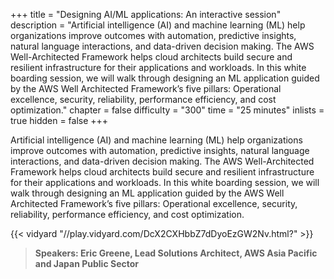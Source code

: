 +++
title = "Designing AI/ML applications: An interactive session"
description = "Artificial intelligence (AI) and machine learning (ML) help organizations improve outcomes with automation, predictive insights, natural language interactions, and data-driven decision making. The AWS Well-Architected Framework helps cloud architects build secure and resilient infrastructure for their applications and workloads. In this white boarding session, we will walk through designing an ML application guided by the AWS Well Architected Framework’s five pillars: Operational excellence, security, reliability, performance efficiency, and cost optimization."
chapter = false
difficulty = "300"
time = "25 minutes"
inlists = true
hidden = false
+++

Artificial intelligence (AI) and machine learning (ML) help organizations improve outcomes with automation, predictive insights, natural language interactions, and data-driven decision making. The AWS Well-Architected Framework helps cloud architects build secure and resilient infrastructure for their applications and workloads. In this white boarding session, we will walk through designing an ML application guided by the AWS Well Architected Framework’s five pillars: Operational excellence, security, reliability, performance efficiency, and cost optimization.

{{< vidyard "//play.vidyard.com/DcX2CXHbbZ7dDyoEzGW2Nv.html?" >}}

>  **Speakers: Eric Greene, Lead Solutions Architect, AWS Asia Pacific and Japan Public Sector** 